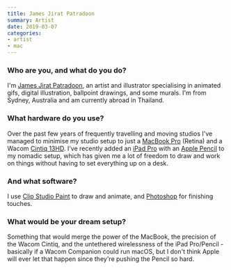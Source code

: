 ```yaml
---
title: James Jirat Patradoon
summary: Artist
date: 2019-03-07
categories:
- artist
- mac
---
```


### Who are you, and what do you do?

I'm [James Jirat Patradoon](https://www.jirat.jp/ "James' website."), an artist and illustrator specialising in animated gifs, digital illustration, ballpoint drawings, and some murals. I'm from Sydney, Australia and am currently abroad in Thailand.

### What hardware do you use?

Over the past few years of frequently travelling and moving studios I've managed to minimise my studio setup to just a [MacBook Pro][macbook-pro] (Retina) and a Wacom [Cintiq 13HD][cintiq]. I've recently added an [iPad Pro][ipad-pro] with an [Apple Pencil][apple-pencil] to my nomadic setup, which has given me a lot of freedom to draw and work on things without having to set everything up on a desk.

### And what software?

I use [Clip Studio Paint][clip-studio-paint] to draw and animate, and [Photoshop][] for finishing touches.

### What would be your dream setup?

Something that would merge the power of the MacBook, the precision of the Wacom Cintiq, and the untethered wirelessness of the iPad Pro/Pencil - basically if a Wacom Companion could run macOS, but I don't think Apple will ever let that happen since they're pushing the Pencil so hard.

[apple-pencil]: https://www.apple.com/apple-pencil/ "A stylus for the iPad Pro."
[cintiq]: https://www.wacom.com/en-us/us/cintiq "A computer screen you can draw on."
[clip-studio-paint]: https://www.clipstudio.net/en "A drawing program aimed at manga artists."
[ipad-pro]: https://en.wikipedia.org/wiki/IPad_Pro "An iOS tablet."
[macbook-pro]: https://www.apple.com/macbook-pro/ "A laptop."
[photoshop]: https://www.adobe.com/products/photoshop.html "A bitmap image editor."
